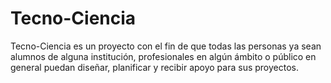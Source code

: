 # Tecno-Ciencia
Tecno-Ciencia es un proyecto con el fin de que todas las personas ya sean alumnos de alguna institución, profesionales en algún ámbito o público en general puedan diseñar, planificar y recibir apoyo para sus proyectos.
